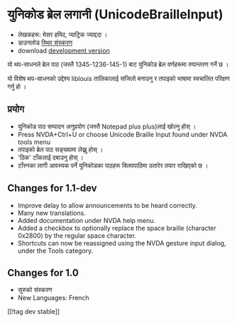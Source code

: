 # युनिकोड ब्रेल लगानी (UnicodeBrailleInput) #

* लेखकहरू: मेसर हमिद, प्याट्रिक ज्याद्ददा ।
* डाउनलोड [स्थिर संस्करण][1]
* download [development version][2]

यो थप-साधनले ब्रेल पाठ (जस्तै 1345-1236-145-1) बाट युनिकोड ब्रेल वर्णहरूमा
रुपान्तरण गर्ने छ ।

यो विशेष थप-साधनको उद्देश्य liblouis तालिकालाई सजिलो बनाउनु र तपाइको भाषामा
स्वचालित परिक्षण गर्नु हो ।

## प्रयोग ##

* युनिकोड पाठ सम्पादन अनुप्रयोग (जस्तै  Notepad plus plus)लाई खोल्नु होस् ।
* Press NVDA+Ctrl+U or choose Unicode Braille Input found under NVDA tools
  menu
* तपाइको ब्रेल पाठ सङ्ख्यामा लेख्नु होस् ।
* 'ठिक' टाँकलाई दबाउनु होस् ।
* टाँस्नका लागी  आवस्यक पर्ने युनिकोडका पाठहरू क्लिपपाठिमा उतारेर तयार
  राखिएको छ ।

## Changes for 1.1-dev ##

* Improve delay to allow announcements to be heard correctly.
* Many new translations.
* Added documentation under NVDA help menu.
* Added a checkbox to optionally replace the space braille (character
  0x2800) by the regular space character.
* Shortcuts can now be reassigned using the NVDA gesture input dialog, under
  the Tools category.

## Changes for 1.0 ##

* सुरुको संस्करण
* New Languages: French

[[!tag dev stable]]

[1]: http://addons.nvda-project.org/files/get.php?file=ubi

[2]: http://addons.nvda-project.org/files/get.php?file=ubi-dev
